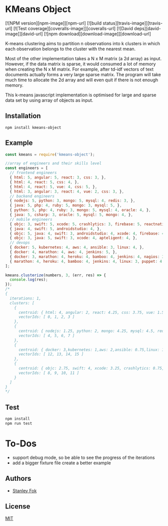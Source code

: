 # KMeans Object

  [![NPM version][npm-image]][npm-url]
  [![build status][travis-image]][travis-url]
  [![Test coverage][coveralls-image]][coveralls-url]
  [![David deps][david-image]][david-url]
  [![npm download][download-image]][download-url]

K-means clustering aims to partition n observations into k clusters in which each observation belongs to the cluster with the nearest mean.

Most of the other implementation takes a N x M matrix (a 2d array) as input. However, if the data matrix is sparse, it would consumed a lot of memory when creating the N x M matrix. For example, after td-idf vectors of text documents actually forms a very large sparse matrix. The program will take much time to allocate the 2d array and will even quit if there is not enough memory.

This k-means javascript implementation is optimised for large and sparse data set by using array of objects as input.

## Installation

`npm install kmeans-object`

## Example

```js
const kmeans = require('kmeans-object');

//array of engineers and their skills level
const engineers = [
  // frontend engineers
  { html: 5, angular: 5, react: 3, css: 3, },
  { html: 4, react: 5, css: 4, },
  { html: 4, react: 5, vue: 4, css: 5, },
  { html: 3, angular: 3, react: 4, vue: 2, css: 3, },
  // backend engineers
  { nodejs: 5, python: 3, mongo: 5, mysql: 4, redis: 3, },
  { java: 5, php: 4, ruby: 5, mongo: 3, mysql: 5, },
  { python: 5, php: 4, ruby: 3, mongo: 5, mysql: 4, oracle: 4, },
  { java: 5, csharp: 3, oracle: 5, mysql: 5, mongo: 4, },
  // mobile engineers
  { objc: 3, swift: 5, xcode: 5, crashlytics: 3, firebase: 5, reactnative: 4, },
  { java: 4, swift: 5, androidstudio: 4, },
  { objc: 5, java: 4, swift: 3, androidstudio: 4, xcode: 4, firebase: 4, },
  { objc: 3, java: 5, swift: 3, xcode: 4, apteligent: 4, },
  // devops
  { docker: 5, kubernetes: 4, aws: 4, ansible: 3, linux: 4, },
  { docker: 4, marathon: 4, aws: 4, jenkins: 5, },
  { docker: 3, marathon: 4, heroku: 4, bamboo: 4, jenkins: 4, nagios: 3, },
  { marathon: 4, heroku: 4, bamboo: 4, jenkins: 4, linux: 3, puppet: 4, nagios: 5, },
];

kmeans.clusterize(numbers, 3, (err, res) => {
  console.log(res);
});
/*
{
  iterations: 1,
  clusters: [
    {
      centroid: { html: 4, angular: 2, react: 4.25, css: 3.75, vue: 1.5 },
      vectorIds: [ 0, 1, 2, 3 ]
    },
    {
      centroid: { nodejs: 1.25, python: 2, mongo: 4.25, mysql: 4.5, redis: 0.75, java: 2.5, php: 2, ruby: 2, oracle: 2.25, csharp: 0.75 },
      vectorIds: [ 4, 5, 6, 7 ]
    },
    {
      centroid: { docker: 3,kubernetes: 1,aws: 2,ansible: 0.75,linux: 1.75,marathon: 3,jenkins: 3.25,heroku: 2,bamboo: 2,nagios: 2,puppet: 1 },
      vectorIds: [ 12, 13, 14, 15 ]
    },
    {
      centroid: { objc: 2.75, swift: 4, xcode: 3.25, crashlytics: 0.75, firebase: 2.25, reactnative: 1, java: 3.25, androidstudio: 2, apteligent: 1 },
      vectorIds: [ 8, 9, 10, 11 ]
    }
  ]
}
*/
```

## Test

```bash
npm install
npm run test
```

# To-Dos
* support debug mode, so be able to see the progress of the iterations
* add a bigger fixture file create a better example

## Authors

  - [Stanley Fok](https://github.com/stanleyfok)

## License

  [MIT](./LICENSE)

